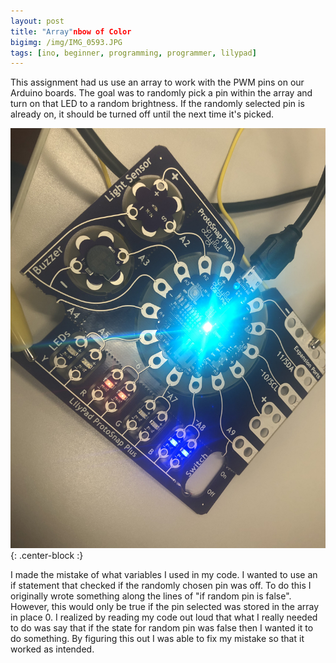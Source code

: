 ```yaml
---
layout: post
title: "Array"nbow of Color
bigimg: /img/IMG_0593.JPG
tags: [ino, beginner, programming, programmer, lilypad]
---
```

This assignment had us use an array to work with the PWM pins on our Arduino boards.
The goal was to randomly pick a pin within the array and turn on that LED to a random brightness.
If the randomly selected pin is already on, it should be turned off until the next time it's picked.

![Array Output](/img/IMG_0593.JPG){: .center-block :}

I made the mistake of what variables I used in my code.
I wanted to use an if statement that checked if the randomly chosen pin was off.
To do this I originally wrote something along the lines of "if random pin is false".
However, this would only be true if the pin selected was stored in the array in place 0.
I realized by reading my code out loud that what I really needed to do was say that if the state for random pin was false then I wanted it to do something.
By figuring this out I was able to fix my mistake so that it worked as intended.
